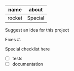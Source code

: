 | name | about |
| ---- | ----- |
| rocket | Special |
	
Suggest an idea for this project

Fixes #.

Special checklist here
- [ ] tests
- [ ] documentation
